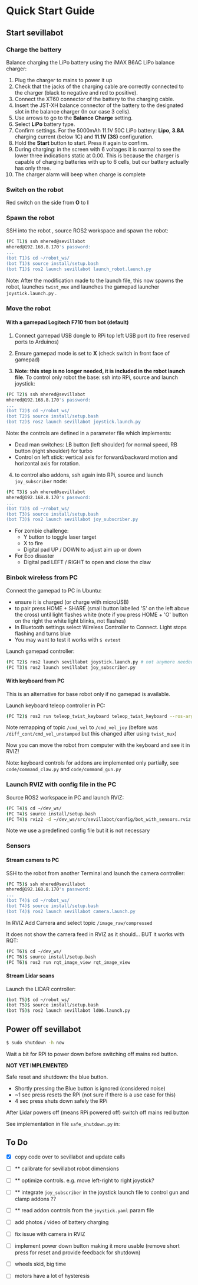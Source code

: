 # Quick Start Guide

## Start sevillabot

### Charge the battery

Balance charging the LiPo battery using the iMAX B6AC LiPo balance charger:

1.  Plug the charger to mains to power it up
2. Check that the jacks of the charging cable are correctly connected to the charger (black to negative and red to positive). 
3.  Connect the XT60 connector of the battery to the charging cable. 
4.  Insert the JST-XH balance connector of the battery to the designated slot in the balance charger (In our case 3 cells). 
5.  Use arrows to go to the **Balance Charge** setting.
6.  Select **LiPo** battery type. 
7. Confirm settings. For the 5000mAh 11.1V 50C LiPo battery: **Lipo**,  **3.8A** charging current (below 1C) and **11.1V (3S)** configuration. 
8.  Hold the **Start** button to start. Press it again to confirm. 
9. During charging: in the screen with 6 voltages it is normal to see the lower three indications static at 0.00. This is because the charger is capable of charging batteries with up to 6 cells, but our battery actually has only three.
10. The charger alarm will beep when charge is complete

### Switch on the robot

Red switch on the side from **O** to **I**

### Spawn the robot

SSH into the robot , source ROS2 workspace and spawn the robot:

```bash
(PC T1)$ ssh mhered@sevillabot
mhered@192.168.8.170's password: 
...
(bot T1)$ cd ~/robot_ws/
(bot T1)$ source install/setup.bash
(bot T1)$ ros2 launch sevillabot launch_robot.launch.py
```

Note: After the modification made to the launch file, this now spawns the robot, launches `twist_mux` and launches the gamepad launcher `joystick.launch.py` .

### Move the robot

#### With a gamepad Logitech F710 from bot (default)

1. Connect gamepad USB dongle to RPi top left USB port (to free reserved ports to Arduinos)

2. Ensure gamepad mode is set to **X** (check switch in front face of gamepad)

3. **Note: this step is no longer needed, it is included in the robot launch file**. To control only robot the base: ssh into RPi, source and launch joystick:

```bash
(PC T2)$ ssh mhered@sevillabot
mhered@192.168.8.170's password: 
...
(bot T2)$ cd ~/robot_ws/
(bot T2)$ source install/setup.bash
(bot T2)$ ros2 launch sevillabot joystick.launch.py
```



Note: the controls are defined in a parameter file which implements:

- Dead man switches: LB button (left shoulder) for normal speed, RB button (right shoulder) for turbo
- Control on left stick: vertical axis for forward/backward motion and horizontal axis for rotation.



4. to control also addons, ssh again into RPi, source and launch `joy_subscriber` node:

```bash
(PC T3)$ ssh mhered@sevillabot
mhered@192.168.8.170's password: 
...
(bot T3)$ cd ~/robot_ws/
(bot T3)$ source install/setup.bash
(bot T3)$ ros2 launch sevillabot joy_subscriber.py
```

- For zombie challenge: 
  - Y button to toggle laser target
  - X to fire 
  - Digital pad UP / DOWN to adjust aim up or down
- For Eco disaster
  - Digital pad LEFT / RIGHT to open and close the claw

### Binbok wireless from PC

Connect the gamepad to PC in Ubuntu:

* ensure it is charged (or charge with microUSB)
* to pair press HOME + SHARE (small button labelled 'S' on the left above the cross) until light flashes white (note if you press HOME + 'O' button on the right the white light blinks, not flashes)
* In Bluetooth settings select Wireless Controller to Connect. Light stops flashing and turns blue
* You may want to test it works with `$ evtest`

Launch gamepad controller:

```bash
(PC T2)$ ros2 launch sevillabot joystick.launch.py # not anymore needed, included robot launch file 
(PC T3)$ ros2 launch sevillabot joy_subscriber.py
```

#### With keyboard from PC

This is an alternative for base robot only if no gamepad is available. 

Launch keyboard teleop controller in PC:

```bash
(PC T2)$ ros2 run teleop_twist_keyboard teleop_twist_keyboard --ros-args -r /cmd_vel:=/cmd_vel_joy
```

Note remapping of topic `/cmd_vel` to `/cmd_vel_joy` (before was `/diff_cont/cmd_vel_unstamped` but this changed after using `twist_mux`)

Now you can move the robot from computer with the keyboard and see it in RVIZ!

Note: keyboard controls for addons are implemented only partially, see `code/command_claw.py` and `code/command_gun.py`

### Launch RVIZ with config file in the PC

Source ROS2 workspace in PC and launch RVIZ:

```bash
(PC T4)$ cd ~/dev_ws/
(PC T4)$ source install/setup.bash
(PC T4)$ rviz2 -d ~/dev_ws/src/sevillabot/config/bot_with_sensors.rviz
```

Note we use a predefined config file but it is not necessary

### Sensors

#### Stream camera to PC

SSH to the robot from another Terminal and launch the camera controller:

```bash
(PC T5)$ ssh mhered@sevillabot
mhered@192.168.8.170's password: 
...
(bot T4)$ cd ~/robot_ws/
(bot T4)$ source install/setup.bash
(bot T4)$ ros2 launch sevillabot camera.launch.py
```

In RVIZ Add Camera and select topic `/image_raw/compressed`

It does not show the camera feed in RVIZ as it should... BUT it works with RQT:

```bash
(PC T6)$ cd ~/dev_ws/
(PC T6)$ source install/setup.bash 
(PC T6)$ ros2 run rqt_image_view rqt_image_view
```

#### Stream Lidar scans

Launch the LIDAR controller:

```bash
(bot T5)$ cd ~/robot_ws/
(bot T5)$ source install/setup.bash
(bot T5)$ ros2 launch sevillabot ld06.launch.py 
```

## Power off sevillabot

```bash
$ sudo shutdown -h now
```

Wait a bit for RPi to power down before switching off mains red button.



**NOT YET IMPLEMENTED**

Safe reset and shutdown: the blue button.

* Shortly pressing the Blue button is ignored (considered noise)
* ~1 sec press resets the RPi (not sure if there is a use case for this)
* 4 sec press shuts down safely the RPi

After Lidar powers off (means RPi powered off) switch off mains red button

See implementation in file `safe_shutdown.py` in: [](/home/mhered/manolobot/code/button/) 

## To Do

- [x] copy code over to sevillabot and update calls
- [ ] ** calibrate for sevillabot robot dimensions
- [ ] ** optimize controls. e.g. move left-right to right joystick?
- [ ] ** integrate `joy_subscriber` in the joystick launch file to control gun and clamp addons ??
- [ ] ** read addon controls from the `joystick.yaml` param file 

- [ ] add photos / video of battery charging
- [ ] fix issue with camera in RVIZ
- [ ] implement power down button making it more usable (remove short press for reset and provide feedback for shutdown)
- [ ] wheels skid, big time
- [ ] motors have a lot of hysteresis